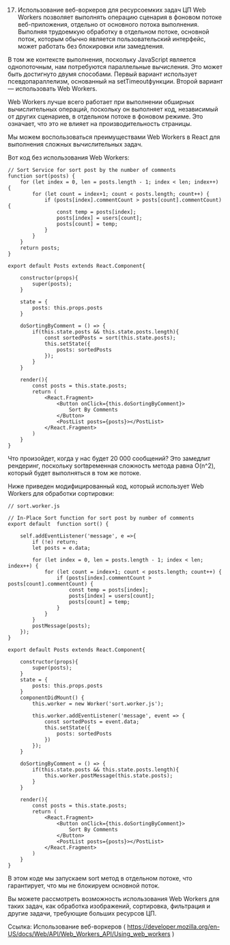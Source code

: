 17. Использование веб-воркеров для ресурсоемких задач ЦП
Web Workers позволяет выполнять операцию сценария в фоновом потоке веб-приложения, отдельно от основного потока выполнения. Выполняя трудоемкую обработку в отдельном потоке, основной поток, которым обычно является пользовательский интерфейс, может работать без блокировки или замедления.

В том же контексте выполнения, поскольку JavaScript является однопоточным, нам потребуются параллельные вычисления. Это может быть достигнуто двумя способами. Первый вариант использует псевдопараллелизм, основанный на setTimeoutфункции. Второй вариант — использовать Web Workers.

Web Workers лучше всего работает при выполнении обширных вычислительных операций, поскольку он выполняет код, независимый от других сценариев, в отдельном потоке в фоновом режиме. Это означает, что это не влияет на производительность страницы.

Мы можем воспользоваться преимуществами Web Workers в React для выполнения сложных вычислительных задач.

Вот код без использования Web Workers:
```
// Sort Service for sort post by the number of comments 
function sort(posts) {
    for (let index = 0, len = posts.length - 1; index < len; index++) {
        for (let count = index+1; count < posts.length; count++) {
            if (posts[index].commentCount > posts[count].commentCount) {
                const temp = posts[index];
                posts[index] = users[count];
                posts[count] = temp;
            }
        }
    }
    return posts;
}

export default Posts extends React.Component{

    constructor(props){
        super(posts);
    }

    state = {
        posts: this.props.posts
    }

    doSortingByComment = () => {
        if(this.state.posts && this.state.posts.length){
            const sortedPosts = sort(this.state.posts);
            this.setState({
                posts: sortedPosts
            });
        }
    }

    render(){
        const posts = this.state.posts;
        return (
            <React.Fragment>
                <Button onClick={this.doSortingByComment}>
                    Sort By Comments
                </Button>
                <PostList posts={posts}></PostList>
            </React.Fragment>
        )
    }
}
```
Что произойдет, когда у нас будет 20 000 сообщений? Это замедлит рендеринг, поскольку sortвременная сложность метода равна O(n^2), который будет выполняться в том же потоке.

Ниже приведен модифицированный код, который использует Web Workers для обработки сортировки:

```
// sort.worker.js

// In-Place Sort function for sort post by number of comments
export default  function sort() {
    
    self.addEventListener('message', e =>{
        if (!e) return;
        let posts = e.data;
        
        for (let index = 0, len = posts.length - 1; index < len; index++) {
            for (let count = index+1; count < posts.length; count++) {
                if (posts[index].commentCount > posts[count].commentCount) {
                    const temp = posts[index];
                    posts[index] = users[count];
                    posts[count] = temp;
                }
            }
        }
        postMessage(posts);
    });
}

export default Posts extends React.Component{

    constructor(props){
        super(posts);
    }
    state = {
        posts: this.props.posts
    }
    componentDidMount() {
        this.worker = new Worker('sort.worker.js');
        
        this.worker.addEventListener('message', event => {
            const sortedPosts = event.data;
            this.setState({
                posts: sortedPosts
            })
        });
    }

    doSortingByComment = () => {
        if(this.state.posts && this.state.posts.length){
            this.worker.postMessage(this.state.posts);
        }
    }

    render(){
        const posts = this.state.posts;
        return (
            <React.Fragment>
                <Button onClick={this.doSortingByComment}>
                    Sort By Comments
                </Button>
                <PostList posts={posts}></PostList>
            </React.Fragment>
        )
    }
}
```

В этом коде мы запускаем sort метод в отдельном потоке, что гарантирует, что мы не блокируем основной поток.

Вы можете рассмотреть возможность использования Web Workers для таких задач, как обработка изображений, сортировка, фильтрация и другие задачи, требующие больших ресурсов ЦП.

Ссылка: Использование веб-воркеров ( https://developer.mozilla.org/en-US/docs/Web/API/Web_Workers_API/Using_web_workers )
